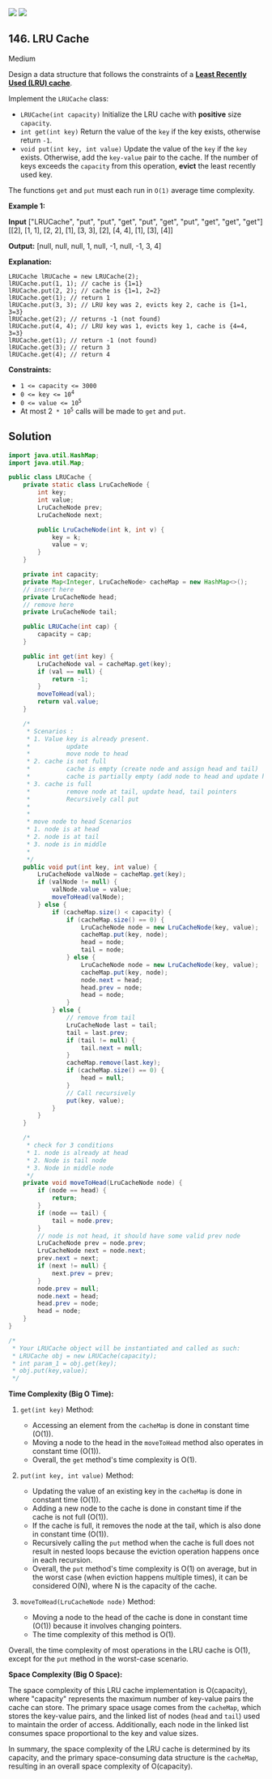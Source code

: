 [![](https://img.shields.io/github/stars/javadev/LeetCode-in-Java?label=Stars&style=flat-square)](https://github.com/javadev/LeetCode-in-Java)
[![](https://img.shields.io/github/forks/javadev/LeetCode-in-Java?label=Fork%20me%20on%20GitHub%20&style=flat-square)](https://github.com/javadev/LeetCode-in-Java/fork)

## 146\. LRU Cache

Medium

Design a data structure that follows the constraints of a **[Least Recently Used (LRU) cache](https://en.wikipedia.org/wiki/Cache_replacement_policies#LRU)**.

Implement the `LRUCache` class:

*   `LRUCache(int capacity)` Initialize the LRU cache with **positive** size `capacity`.
*   `int get(int key)` Return the value of the `key` if the key exists, otherwise return `-1`.
*   `void put(int key, int value)` Update the value of the `key` if the `key` exists. Otherwise, add the `key-value` pair to the cache. If the number of keys exceeds the `capacity` from this operation, **evict** the least recently used key.

The functions `get` and `put` must each run in `O(1)` average time complexity.

**Example 1:**

**Input** ["LRUCache", "put", "put", "get", "put", "get", "put", "get", "get", "get"] [[2], [1, 1], [2, 2], [1], [3, 3], [2], [4, 4], [1], [3], [4]]

**Output:** [null, null, null, 1, null, -1, null, -1, 3, 4]

**Explanation:**

    LRUCache lRUCache = new LRUCache(2);
    lRUCache.put(1, 1); // cache is {1=1}
    lRUCache.put(2, 2); // cache is {1=1, 2=2}
    lRUCache.get(1); // return 1
    lRUCache.put(3, 3); // LRU key was 2, evicts key 2, cache is {1=1, 3=3}
    lRUCache.get(2); // returns -1 (not found)
    lRUCache.put(4, 4); // LRU key was 1, evicts key 1, cache is {4=4, 3=3}
    lRUCache.get(1); // return -1 (not found)
    lRUCache.get(3); // return 3
    lRUCache.get(4); // return 4 

**Constraints:**

*   `1 <= capacity <= 3000`
*   <code>0 <= key <= 10<sup>4</sup></code>
*   <code>0 <= value <= 10<sup>5</sup></code>
*   At most 2<code> * 10<sup>5</sup></code> calls will be made to `get` and `put`.

## Solution

```java
import java.util.HashMap;
import java.util.Map;

public class LRUCache {
    private static class LruCacheNode {
        int key;
        int value;
        LruCacheNode prev;
        LruCacheNode next;

        public LruCacheNode(int k, int v) {
            key = k;
            value = v;
        }
    }

    private int capacity;
    private Map<Integer, LruCacheNode> cacheMap = new HashMap<>();
    // insert here
    private LruCacheNode head;
    // remove here
    private LruCacheNode tail;

    public LRUCache(int cap) {
        capacity = cap;
    }

    public int get(int key) {
        LruCacheNode val = cacheMap.get(key);
        if (val == null) {
            return -1;
        }
        moveToHead(val);
        return val.value;
    }

    /*
     * Scenarios :
     * 1. Value key is already present.
     *          update
     *          move node to head
     * 2. cache is not full
     *          cache is empty (create node and assign head and tail)
     *          cache is partially empty (add node to head and update head pointer)
     * 3. cache is full
     *          remove node at tail, update head, tail pointers
     *          Recursively call put
     *
     *
     * move node to head Scenarios
     * 1. node is at head
     * 2. node is at tail
     * 3. node is in middle
     *
     */
    public void put(int key, int value) {
        LruCacheNode valNode = cacheMap.get(key);
        if (valNode != null) {
            valNode.value = value;
            moveToHead(valNode);
        } else {
            if (cacheMap.size() < capacity) {
                if (cacheMap.size() == 0) {
                    LruCacheNode node = new LruCacheNode(key, value);
                    cacheMap.put(key, node);
                    head = node;
                    tail = node;
                } else {
                    LruCacheNode node = new LruCacheNode(key, value);
                    cacheMap.put(key, node);
                    node.next = head;
                    head.prev = node;
                    head = node;
                }
            } else {
                // remove from tail
                LruCacheNode last = tail;
                tail = last.prev;
                if (tail != null) {
                    tail.next = null;
                }
                cacheMap.remove(last.key);
                if (cacheMap.size() == 0) {
                    head = null;
                }
                // Call recursively
                put(key, value);
            }
        }
    }

    /*
     * check for 3 conditions
     * 1. node is already at head
     * 2. Node is tail node
     * 3. Node in middle node
     */
    private void moveToHead(LruCacheNode node) {
        if (node == head) {
            return;
        }
        if (node == tail) {
            tail = node.prev;
        }
        // node is not head, it should have some valid prev node
        LruCacheNode prev = node.prev;
        LruCacheNode next = node.next;
        prev.next = next;
        if (next != null) {
            next.prev = prev;
        }
        node.prev = null;
        node.next = head;
        head.prev = node;
        head = node;
    }
}

/*
 * Your LRUCache object will be instantiated and called as such:
 * LRUCache obj = new LRUCache(capacity);
 * int param_1 = obj.get(key);
 * obj.put(key,value);
 */
```

**Time Complexity (Big O Time):**

1. `get(int key)` Method:
   - Accessing an element from the `cacheMap` is done in constant time (O(1)).
   - Moving a node to the head in the `moveToHead` method also operates in constant time (O(1)).
   - Overall, the `get` method's time complexity is O(1).

2. `put(int key, int value)` Method:
   - Updating the value of an existing key in the `cacheMap` is done in constant time (O(1)).
   - Adding a new node to the cache is done in constant time if the cache is not full (O(1)).
   - If the cache is full, it removes the node at the tail, which is also done in constant time (O(1)).
   - Recursively calling the `put` method when the cache is full does not result in nested loops because the eviction operation happens once in each recursion.
   - Overall, the `put` method's time complexity is O(1) on average, but in the worst case (when eviction happens multiple times), it can be considered O(N), where N is the capacity of the cache.

3. `moveToHead(LruCacheNode node)` Method:
   - Moving a node to the head of the cache is done in constant time (O(1)) because it involves changing pointers.
   - The time complexity of this method is O(1).

Overall, the time complexity of most operations in the LRU cache is O(1), except for the `put` method in the worst-case scenario.

**Space Complexity (Big O Space):**

The space complexity of this LRU cache implementation is O(capacity), where "capacity" represents the maximum number of key-value pairs the cache can store. The primary space usage comes from the `cacheMap`, which stores the key-value pairs, and the linked list of nodes (`head` and `tail`) used to maintain the order of access. Additionally, each node in the linked list consumes space proportional to the key and value sizes.

In summary, the space complexity of the LRU cache is determined by its capacity, and the primary space-consuming data structure is the `cacheMap`, resulting in an overall space complexity of O(capacity).
